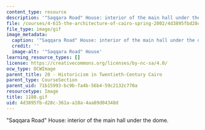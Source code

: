```yaml
---
content_type: resource
description: '"Saqqara Road" House: interior of the main hall under the dome.'
file: /courses/4-615-the-architecture-of-cairo-spring-2002/4d3895fbd28c361aa18a4aa89d04348d_1188.gif
file_type: image/gif
image_metadata:
  caption: '"Saqqara Road" House: interior of the main hall under the dome.'
  credit: ''
  image-alt: '"Saqqara Road" House'
learning_resource_types: []
license: https://creativecommons.org/licenses/by-nc-sa/4.0/
ocw_type: OCWImage
parent_title: 20 - Historicism in Twentieth-Century Cairo
parent_type: CourseSection
parent_uid: 71b15993-bc9b-fa4b-56b4-59c2132c770a
resourcetype: Image
title: 1188.gif
uid: 4d3895fb-d28c-361a-a18a-4aa89d04348d
---
```

"Saqqara Road" House: interior of the main hall under the dome.